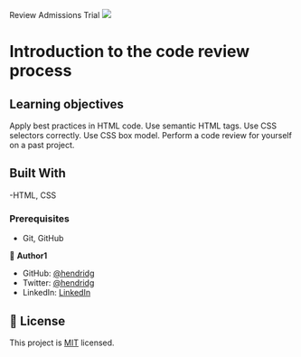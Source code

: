 Review Admissions Trial
![](https://img.shields.io/badge/Microverse-blueviolet)

# Introduction to the code review process

## Learning objectives

Apply best practices in HTML code.
Use semantic HTML tags.
Use CSS selectors correctly.
Use CSS box model.
Perform a code review for yourself on a past project.

## Built With

-HTML, CSS

### Prerequisites

- Git, GitHub

👤 **Author1**

- GitHub: [@hendridg](https://github.com/hendridg)
- Twitter: [@hendridg](https://twitter.com/hendridg)
- LinkedIn: [LinkedIn](https://linkedin.com/in/hendridg)

## 📝 License

This project is [MIT](./MIT.md) licensed.

